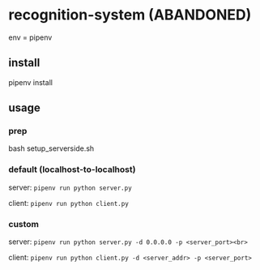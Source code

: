 # recognition-system (ABANDONED)
env = pipenv

## install
pipenv install

## usage
### prep
bash setup_serverside.sh

### default (localhost-to-localhost)
server:
`pipenv run python server.py`<br>

client:
`pipenv run python client.py`

### custom
server:
`pipenv run python server.py -d 0.0.0.0 -p <server_port><br>`

client:
`pipenv run python client.py -d <server_addr> -p <server_port>`
